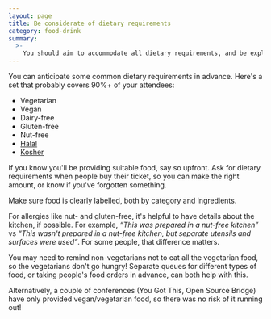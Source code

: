 ```yaml
---
layout: page
title: Be considerate of dietary requirements
category: food-drink
summary:
  >-
    You should aim to accommodate all dietary requirements, and be explicit about doing so.
---
```


You can anticipate some common dietary requirements in advance.
Here's a set that probably covers 90%+ of your attendees:

*   Vegetarian
*   Vegan
*   Dairy-free
*   Gluten-free
*   Nut-free
*   [Halal](https://en.wikipedia.org/wiki/Halal)
*   [Kosher](https://en.wikipedia.org/wiki/Kosher)

If you know you'll be providing suitable food, say so upfront.
Ask for dietary requirements when people buy their ticket, so you can make the right amount, or know if you've forgotten something.

Make sure food is clearly labelled, both by category and ingredients.

For allergies like nut- and gluten-free, it's helpful to have details about the kitchen, if possible. For example, *“This was prepared in a nut-free kitchen”* vs *“This wasn't prepared in a nut-free kitchen, but separate utensils and surfaces were used”*. For some people, that difference matters.

You may need to remind non-vegetarians not to eat all the vegetarian food, so the vegetarians don't go hungry! Separate queues for different types of food, or taking people's food orders in advance, can both help with this.

Alternatively, a couple of conferences (You Got This, Open Source Bridge) have only provided vegan/vegetarian food, so there was no risk of it running out!

